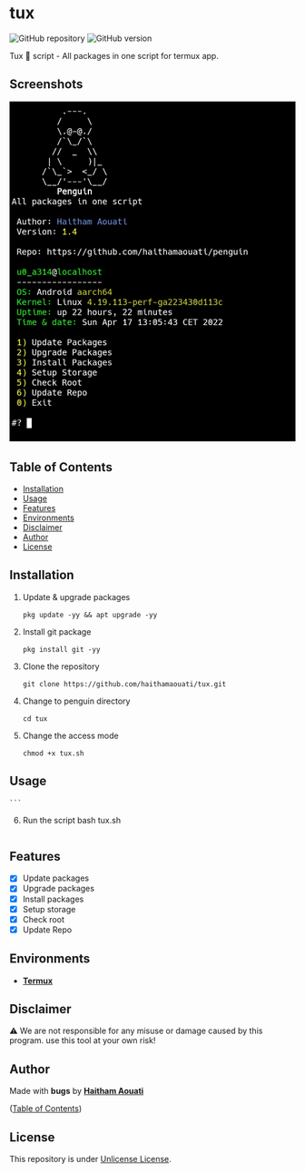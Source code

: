# tux

![GitHub repository](https://img.shields.io/badge/haithamaouati-tux-blue?style=flat-square&logo=github)
![GitHub version](https://img.shields.io/badge/version-2.0-yellow?style=flat-square)

Tux 🐧 script - All packages in one script for termux app.
## Screenshots

![Screenshot](https://raw.githubusercontent.com/haithamaouati/tux/main/screenshot.jpg?raw=true "Optional Title")

## Table of Contents

- [Installation](#installation)
- [Usage](#usage)
- [Features](#features)
- [Environments](#environments)
- [Disclaimer](#disclaimer)
- [Author](#author)
- [License](#license)
 
## Installation

1. Update & upgrade packages
    ```
    pkg update -yy && apt upgrade -yy
    ```
    
2. Install git package
    ```
    pkg install git -yy
    ```

3. Clone the repository
    ```
    git clone https://github.com/haithamaouati/tux.git
    ```
4. Change to penguin directory
    ```
    cd tux
    ```
    
5. Change the access mode
    ```
    chmod +x tux.sh
    ```

## Usage
    ```
6. Run the script
    bash tux.sh
    ```

## Features

   - [x] Update packages
   - [x] Upgrade packages
   - [x] Install packages
   - [x] Setup storage
   - [x] Check root
   - [x] Update Repo

## Environments

* [**Termux**](https://termux.com)

## Disclaimer

:warning: We are not responsible for any misuse or damage caused by this program. use this tool at your own risk!

## Author

Made with **bugs** by [**Haitham Aouati**](https://twitter.com/haithamaouati)

([Table of Contents](#table-of-contents))

## License

This repository is under [Unlicense License](https://github.com/haithamaouati/Garou/blob/main/LICENSE).
